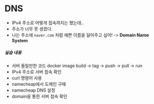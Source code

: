 # DNS

- IPv4 주소로 어떻게 접속까지는 했는데..
- 주소가 너무 못 생겼다.
- 나는 주소에 `naver.com` 처럼 예쁜 이름을 달아주고 싶어! -> **Domain Name System**



##### 실습 내용

- 서버 돌릴만한 코드 docker image build -> tag -> push -> pull -> run
- IPv4 주소로 서버 접속 확인
- curl 명령어 사용
- namecheap에서 도메인 구매
- namecheap DNS 설정
- domain을 통한 서버 접속 확인